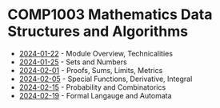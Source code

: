 # COMP1003 Mathematics Data Structures and Algorithms

- [2024-01-22](/learning-uni/COMP1003/notes/2024-01-22.md) - Module Overview, Technicalities
- [2024-01-25](/learning-uni/COMP1003/notes/2024-01-25.md) - Sets and Numbers
- [2024-02-01](/learning-uni/COMP1003/notes/2024-02-01.md) - Proofs, Sums, Limits, Metrics
- [2024-02-05](/learning-uni/COMP1003/notes/2024-02-05.md) - Special Functions, Derivative, Integral
- [2024-02-15](/learning-uni/COMP1003/notes/2024-02-15.md) - Probability and Combinatorics
- [2024-02-19](/learning-uni/COMP1003/notes/2024-02-19.md) - Formal Langauge and Automata